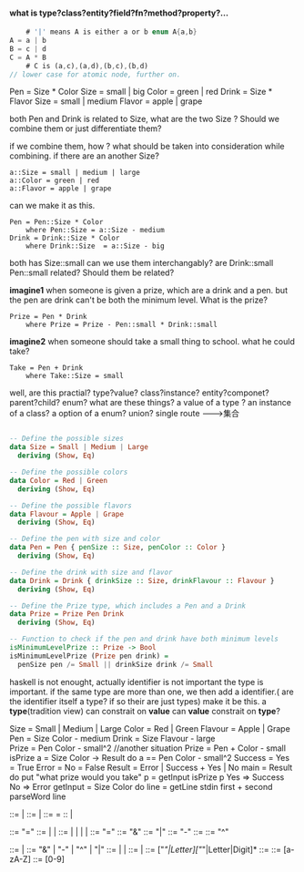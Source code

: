 #### what is type?class?entity?field?fn?method?property?...
```rs
    # '|' means A is either a or b enum A{a,b}
A = a | b
B = c | d
C = A * B
    # C is (a,c),(a,d),(b,c),(b,d)
// lower case for atomic node, further on.
```
Pen = Size * Color
    Size = small | big
    Color = green | red
Drink = Size * Flavor
    Size = small | medium
    Flavor = apple | grape

both Pen and Drink is related to Size, what are the two Size ?
Should we combine them or just differentiate them?

if we combine them, how ? what should be taken into consideration while combining.
if there are an another Size?

    a::Size = small | medium | large
    a::Color = green | red
    a::Flavor = apple | grape

can we make it as this.

    Pen = Pen::Size * Color
        where Pen::Size = a::Size - medium
    Drink = Drink::Size * Color
        where Drink::Size  = a::Size - big
    
both has Size::small can we use them interchangably?
are Drink::small Pen::small related? Should them be related?

**imagine1** when someone is given a prize, which are a drink and a pen.
but the pen are drink can't be both the minimum level. What is the prize?

    Prize = Pen * Drink
        where Prize = Prize - Pen::small * Drink::small

**imagine2** when someone should take a small thing to school. what he could take?

    Take = Pen + Drink 
        where Take::Size = small

well, are this practial? 
type?value?
class?instance?
entity?componet?
parent?child?
enum?
what are these things?
a value of a type ? an instance of a class? a option of a enum? union?
    single route
--->集合 
```haskell

-- Define the possible sizes
data Size = Small | Medium | Large
  deriving (Show, Eq)

-- Define the possible colors
data Color = Red | Green
  deriving (Show, Eq)

-- Define the possible flavors
data Flavour = Apple | Grape
  deriving (Show, Eq)

-- Define the pen with size and color
data Pen = Pen { penSize :: Size, penColor :: Color }
  deriving (Show, Eq)

-- Define the drink with size and flavor
data Drink = Drink { drinkSize :: Size, drinkFlavour :: Flavour }
  deriving (Show, Eq)

-- Define the Prize type, which includes a Pen and a Drink
data Prize = Prize Pen Drink
  deriving (Show, Eq)

-- Function to check if the pen and drink have both minimum levels
isMinimumLevelPrize :: Prize -> Bool
isMinimumLevelPrize (Prize pen drink) =
  penSize pen /= Small || drinkSize drink /= Small

```
haskell is not enought, actually identifier is not important the type is important.
if the same type are more than one, we then add a identifier.( are the identifier itself a type? 
if so their are just types)
make it be this.
a **type**(tradition view) can constrait on **value** can **value** constrait on **type**?

Size = Small | Medium | Large
Color = Red | Green
Flavour = Apple | Grape
Pen = Size Color - medium
Drink = Size Flavour - large                           
Prize = Pen Color - small^2    //another situation Prize = Pen + Color - small
isPrize a = Size Color -> Result do
    a == Pen Color - small^2
Success = Yes = True
Error = No = False
Result = Error | Success + Yes | No
main = Result do
    put "what prize would you take"
    p = getInput
    isPrize p
        Yes => Success
        No => Error
getInput = Size Color do
    line = getLine stdin
    first + second parseWord line

<Program>       ::= <Expression> | <Expression> <Program>
<Expression>    ::= <Pattern> | 
<Statement>     ::= <Pattern> = <Pattern> 
<Pattern>       :: <Identifier> | <Identifier> <Pattern>

<Assignment>    ::= <Pattern> "=" <Expression> 
<Expression>    ::= <Pattern> | <BinaryOp> |
<BinaryOp>      ::= <Intersecion> | <Universal> | <Difference> | <Cartesian> | <Power>
<Assignment>    ::= <Pattern> "=" <Pattern>
<Intersection>  ::= <Identifier> "&" <Idenfier> 
<Universal>     ::= <Identifier> "|" <Idenfier> 
<Difference>    ::= <Identifier> "-" <Idenfier> 
<Cartesian>     ::= <Identifier> <Idenfier> 
<Power>         ::= <Identifier> "^" <Number>

<Exprresion>    ::= <Term> | <Expression> <BinaryOp> <Term>
<BinaryOp>      ::= "&" | "-" | "^" | "|" 
<Term>          ::= <Identifier> | <Number> | <Pattern>
<Pattern>       ::= <Identifier> | <Identifier> <Pattern>
<Identifier>    ::= ["_"|Letter]["_"|Letter|Digit]*
<Number>        ::= <Digit><Number>
<Letter>        ::= [a-zA-Z]
<Digit>         ::= [0-9]

<Match> <Block>